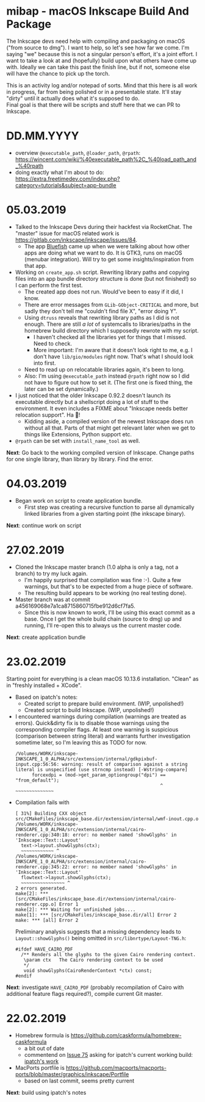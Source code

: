 # mibap - macOS Inkscape Build And Package
The Inkscape devs need help with compiling and packaging on macOS ("from source to dmg"). I want to help, so let's see how far we come. I'm saying "we" because this is not a singular person's effort, it's a joint effort. I want to take a look at and (hopefully) build upon what others have come up with. Ideally we can take this past the finish line, but if not, someone else will have the chance to pick up the torch.

This is an activity log and/or notepad of sorts. Mind that this here is all work in progress, far from being polished or in a presentable state. It'll stay "dirty" until it actually does what it's supposed to do.  
Final goal is that there will be scripts and stuff here that we can PR to Inkscape.

# DD.MM.YYYY
- overview `@executable_path`, `@loader_path`, `@rpath`: https://wincent.com/wiki/%40executable_path%2C_%40load_path_and_%40rpath
- doing exactly what I'm about to do: https://extra.freetimedev.com/index.php?category=tutorials&subject=app-bundle

# 05.03.2019
- Talked to the Inkscape Devs during their hackfest via RocketChat. The "master" issue for macOS related work is https://gitlab.com/inkscape/inkscape/issues/84.
  - The app [Bluefish](http://bluefish.openoffice.nl/download.html) came up when we were talking about how other apps are doing what we want to do. It is GTK3, runs on macOS (menubar integration). Will try to get some insights/inspiration from that app.
- Working on `create_app.sh` script. Rewriting library paths and copying files into an app bundle directory structure is done (but not finished!) so I can perform the first test.
  - The created app does not run. Would've been to easy if it did, I know.
  - There are error messages from `GLib-GObject-CRITICAL` and more, but sadly they don't tell me "couldn't find file X", "error doing Y".
  - Using `dtruss` reveals that rewriting library paths as I did is not enough. There are still _a lot_ of systemcalls to libraries/paths in the homebrew build directory which I supposedly rewrote with my script.
    - I haven't checked all the libraries yet for things that I missed. Need to check.
    - More important: I'm aware that it doesn't look right to me, e.g. I don't have `lib/gio/modules` right now. That's what I should look into first.
  - Need to read up on relocatable libraries again, it's been to long.
  - Also: I'm using `@executable_path` instead `@rpath` right now so I did not have to figure out how to set it. (The first one is fixed thing, the later can be set dynamically.)
- I just noticed that the older Inkscape 0.92.2 doesn't launch its executable directly but a shellscript doing a lot of stuff to the environment. It even includes a FIXME about "Inkscape needs better relocation support". Ha 🤪!
  - Kidding aside, a compiled version of the newest Inkscape does run without all that. Parts of that might get relevant later when we get to things like Extensions, Python support etc.
- `@rpath` can be set with `install_name_tool` as well.

__Next__: Go back to the working compiled version of Inkscape. Change paths for one single library, than library by library. Find the error.

# 04.03.2019
- Began work on script to create application bundle.
  - First step was creating a recursive function to parse all dynamically linked libraries from a given starting point (the inkscape binary).

__Next__: continue work on script

# 27.02.2019
- Cloned the Inkscape master branch (1.0 alpha is only a tag, not a branch) to try my luck again.
  - I'm happily surprised that compilation was fine :-). Quite a few warnings, but that's to be expected from a huge piece of software. 
  - The resulting build appears to be working (no real testing done).
- Master branch was at commit a456169068e7a1ca8715860715fbe912d6cf7fa5.
  - Since this is now known to work, I'll be using this exact commit as a base. Once I get the whole build chain (source to dmg) up and running, I'll re-open this to always us the current master code.

__Next__: create application bundle

# 23.02.2019
Starting point for everything is a clean macOS 10.13.6 installation. "Clean" as in "freshly installed + XCode". 
- Based on ipatch's notes:
  - Created script to prepare build environment. (WIP, unpolished!)
  - Created script to build Inkscape. (WIP, unpolished!)
- I encountered warnings during compilation (warnings are treated as errors). Quick&dirty fix is to disable those warnings using the corresponding compiler flags. At least one warning is suspicious (comparison between string literal) and warrants further investigation sometime later, so I'm leaving this as TODO for now.
  ```
  /Volumes/WORK/inkscape-INKSCAPE_1_0_ALPHA/src/extension/internal/gdkpixbuf-input.cpp:56:56: warning: result of comparison against a string literal is unspecified (use strncmp instead) [-Wstring-compare]
        forcexdpi = (mod->get_param_optiongroup("dpi") == "from_default");
                                                       ^  ~~~~~~~~~~~~~~
  ```
- Compilation fails with
  ```
  [ 31%] Building CXX object src/CMakeFiles/inkscape_base.dir/extension/internal/wmf-inout.cpp.o
  /Volumes/WORK/inkscape-INKSCAPE_1_0_ALPHA/src/extension/internal/cairo-renderer.cpp:340:18: error: no member named 'showGlyphs' in 'Inkscape::Text::Layout'
    text->layout.showGlyphs(ctx);
    ~~~~~~~~~~~~ ^
  /Volumes/WORK/inkscape-INKSCAPE_1_0_ALPHA/src/extension/internal/cairo-renderer.cpp:345:22: error: no member named 'showGlyphs' in 'Inkscape::Text::Layout'
    flowtext->layout.showGlyphs(ctx);
    ~~~~~~~~~~~~~~~~ ^
  2 errors generated.
  make[2]: *** [src/CMakeFiles/inkscape_base.dir/extension/internal/cairo-renderer.cpp.o] Error 1
  make[2]: *** Waiting for unfinished jobs....
  make[1]: *** [src/CMakeFiles/inkscape_base.dir/all] Error 2
  make: *** [all] Error 2
  ```
  Preliminary analysis suggests that a missing dependency leads to `Layout::showGlyphs()` being omitted in `src/libnrtype/Layout-TNG.h`:
  ```
  #ifdef HAVE_CAIRO_PDF    
    /** Renders all the glyphs to the given Cairo rendering context.
     \param ctx   The Cairo rendering context to be used
     */
     void showGlyphs(CairoRenderContext *ctx) const;
  #endif
  ```
__Next__: investigate `HAVE_CAIRO_PDF` (probably recompilation of Cairo with additional feature flags required?), compile current Git master. 

# 22.02.2019
- Homebrew formula is https://github.com/caskformula/homebrew-caskformula
  - a bit out of date
  - commentend on [Issue 75](https://github.com/caskformula/homebrew-caskformula/issues/75) asking for ipatch's current working build: [ipatch's work](https://github.com/ipatch/homebrew-us-05/blob/master/inkscape/inkscape-building-for-macOS.md)
- MacPorts portfile is https://github.com/macports/macports-ports/blob/master/graphics/inkscape/Portfile
  - based on last commit, seems pretty current

__Next__: build using ipatch's notes
